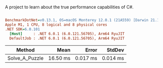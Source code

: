 A project to learn about the true performance capabilities of C#.

``` ini

BenchmarkDotNet=v0.13.1, OS=macOS Monterey 12.0.1 (21A559) [Darwin 21.1.0]
Apple M1, 1 CPU, 8 logical and 8 physical cores
.NET SDK=6.0.101
  [Host]     : .NET 6.0.1 (6.0.121.56705), Arm64 RyuJIT
  DefaultJob : .NET 6.0.1 (6.0.121.56705), Arm64 RyuJIT


```
|         Method |     Mean |    Error |   StdDev |
|--------------- |---------:|---------:|---------:|
| Solve_A_Puzzle | 16.50 ms | 0.017 ms | 0.014 ms |
